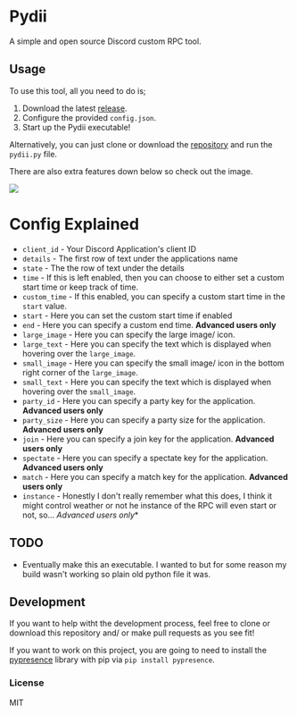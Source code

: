 # Pydii
A simple and open source Discord custom RPC tool.

## Usage
To use this tool, all you need to do is;
1. Download the latest [release](https://github.com/8cy/pydii/releases).
2. Configure the provided `config.json`.
3. Start up the Pydii executable!

Alternatively, you can just clone or download the [repository](https://github.com/8cy/pydii) and run the `pydii.py` file.

There are also extra features down below so check out the image.

![](https://strelizia.cc/mvq3zLDLiXIlrHvPGQIjoUu7bU9eGDOg.png)

# Config Explained
- `client_id` - Your Discord Application's client ID
- `details` - The first row of text under the applications name
- `state` - The the row of text under the details
- `time` - If this is left enabled, then you can choose to either set a custom start time or keep track of time.
- `custom_time` - If this enabled, you can specify a custom start time in the `start` value.
- `start` - Here you can set the custom start time if enabled
- `end` - Here you can specify a custom end time. **Advanced users only**
- `large_image` - Here you can specify the large image/ icon.
- `large_text` - Here you can specify the text which is displayed when hovering over the `large_image`.
- `small_image` - Here you can specify the small image/ icon in the bottom right corner of the `large_image`.
- `small_text` - Here you can specify the text which is displayed when hovering over the `small_image`.
- `party_id` - Here you can specify a party key for the application. **Advanced users only**
- `party_size` - Here you can specify a party size for the application. **Advanced users only**
- `join` - Here you can specify a join key for the application. **Advanced users only**
- `spectate` - Here you can specify a spectate key for the application. **Advanced users only**
- `match` - Here you can specify a match key for the application. **Advanced users only**
- `instance` - Honestly I don't really remember what this does, I think it might control weather or not he instance of the RPC will even start or not, so... *Advanced users only**

## TODO
- Eventually make this an executable. I wanted to but for some reason my build wasn't working so plain old python file it was.

## Development
If you want to help witht the development process, feel free to clone or download this repository and/ or make pull requests as you see fit!

If you want to work on this project, you are going to need to install the [pypresence](https://github.com/qwertyquerty/pypresence) library with pip via `pip install pypresence`.

### License
MIT
